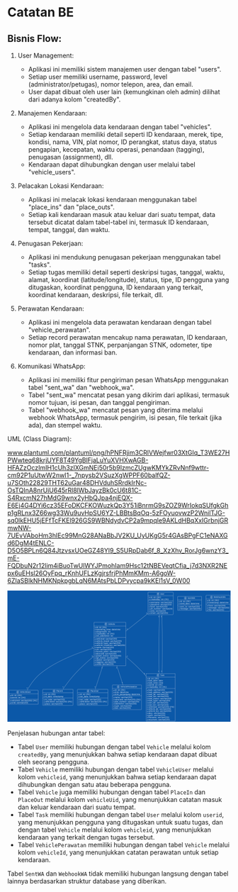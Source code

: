 # Catatan BE

## Bisnis Flow:
1. User Management:
   - Aplikasi ini memiliki sistem manajemen user dengan tabel "users".
   - Setiap user memiliki username, password, level (administrator/petugas), nomor telepon, area, dan email.
   - User dapat dibuat oleh user lain (kemungkinan oleh admin) dilihat dari adanya kolom "createdBy".

2. Manajemen Kendaraan:
   - Aplikasi ini mengelola data kendaraan dengan tabel "vehicles".
   - Setiap kendaraan memiliki detail seperti ID kendaraan, merek, tipe, kondisi, nama, VIN, plat nomor, ID perangkat, status daya, status pengapian, kecepatan, waktu operasi, penandaan (tagging), penugasan (assignment), dll.
   - Kendaraan dapat dihubungkan dengan user melalui tabel "vehicle_users".

3. Pelacakan Lokasi Kendaraan:
   - Aplikasi ini melacak lokasi kendaraan menggunakan tabel "place_ins" dan "place_outs".
   - Setiap kali kendaraan masuk atau keluar dari suatu tempat, data tersebut dicatat dalam tabel-tabel ini, termasuk ID kendaraan, tempat, tanggal, dan waktu.

4. Penugasan Pekerjaan:
   - Aplikasi ini mendukung penugasan pekerjaan menggunakan tabel "tasks".
   - Setiap tugas memiliki detail seperti deskripsi tugas, tanggal, waktu, alamat, koordinat (latitude/longitude), status, tipe, ID pengguna yang ditugaskan, koordinat pengguna, ID kendaraan yang terkait, koordinat kendaraan, deskripsi, file terkait, dll.

5. Perawatan Kendaraan:
   - Aplikasi ini mengelola data perawatan kendaraan dengan tabel "vehicle_perawatan".
   - Setiap record perawatan mencakup nama perawatan, ID kendaraan, nomor plat, tanggal STNK, perpanjangan STNK, odometer, tipe kendaraan, dan informasi ban.

6. Komunikasi WhatsApp:
   - Aplikasi ini memiliki fitur pengiriman pesan WhatsApp menggunakan tabel "sent_wa" dan "webhook_wa".
   - Tabel "sent_wa" mencatat pesan yang dikirim dari aplikasi, termasuk nomor tujuan, isi pesan, dan tanggal pengiriman.
   - Tabel "webhook_wa" mencatat pesan yang diterima melalui webhook WhatsApp, termasuk pengirim, isi pesan, file terkait (jika ada), dan stempel waktu.

UML (Class Diagram):

www.plantuml.com/plantuml/png/hPNFRjim3CRlVWejfwr03XtGIq_T3WE27HPWwteq68krjUYF8T49YgBlFjaLuYuXVHXwAGB-HFAZzOczImIH1cUh3zIXGmNEj50r5b9IzmcZUgwKMYkZRvNnf9wttr-cm92P1uUtwW2nwI1-_7npysb2VSuzXgWPPF60balfQZ-u7SOth22829THT62uGar48DHVduhSRrdkIrNc-OsTQInA8nrUiU645rRl8lWbJayzBk0cU6t81C-S4RxcmN27hMdG9wnx2yHbQJpa4njEQX-E6Ej4G4DYi6cz35EFoDKCFKOWuzkQp3Y51iBnrmG9sZOZ9WrIokqSUfgkGhp1gRLnx3Z66wg33Wu9uvHpSU6YZ-LBBtsBqOq-5zFOyuovwzP2WnilTJG-sq0lkEHU5jEFfTcFKEl926GS9WBNdydvCP2a9mpqle9AKLdHBqXxIGrbnjGRmwNW-7UEvVAboHm3hIEc99MnG28ANaBbJV2KU_UyUKgG5r4GAsBPgFC1eNAXGd6DgM4tENLC-D5O5BPLn6Q84JtzvsxUOeGZ48Yl9_S5URpDab6f_8_XzXhv_RorJg6wnzY3_mE-FQDbuN2r12lim4iBuoTwUlWYJPmohIam9Hsc12tNBEVeqtCfia_j7d3NXR2NEpx6uEHsl26OyFpq_rKnhUFLzKgjrsfrjPhMmKMm-A6goW-6ZIaSBlkNHMKNpkpgbLqN6MAtsPbLDPvycpa9kKEl1sV_0W00

![UML Database](./UML%20Database.png "UML Database")

Penjelasan hubungan antar tabel:
- Tabel `User` memiliki hubungan dengan tabel `Vehicle` melalui kolom `createdBy`, yang menunjukkan bahwa setiap kendaraan dapat dibuat oleh seorang pengguna.
- Tabel `Vehicle` memiliki hubungan dengan tabel `VehicleUser` melalui kolom `vehicleid`, yang menunjukkan bahwa setiap kendaraan dapat dihubungkan dengan satu atau beberapa pengguna.
- Tabel `Vehicle` juga memiliki hubungan dengan tabel `PlaceIn` dan `PlaceOut` melalui kolom `vehicleUid`, yang menunjukkan catatan masuk dan keluar kendaraan dari suatu tempat.
- Tabel `Task` memiliki hubungan dengan tabel `User` melalui kolom `userid`, yang menunjukkan pengguna yang ditugaskan untuk suatu tugas, dan dengan tabel `Vehicle` melalui kolom `vehicleid`, yang menunjukkan kendaraan yang terkait dengan tugas tersebut.
- Tabel `VehiclePerawatan` memiliki hubungan dengan tabel `Vehicle` melalui kolom `vehicleId`, yang menunjukkan catatan perawatan untuk setiap kendaraan.

Tabel `SentWA` dan `WebhookWA` tidak memiliki hubungan langsung dengan tabel lainnya berdasarkan struktur database yang diberikan.